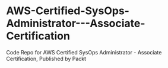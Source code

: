 # AWS-Certified-SysOps-Administrator---Associate-Certification
Code Repo for AWS Certified SysOps Administrator - Associate Certification, Published by Packt
